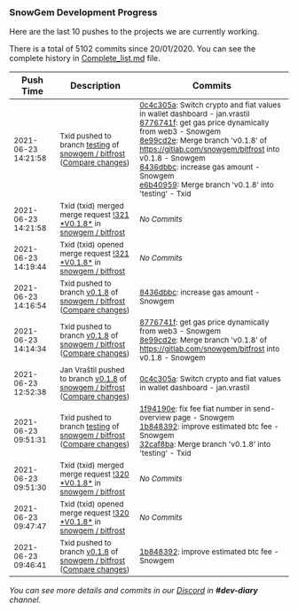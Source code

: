 
### SnowGem Development Progress

Here are the last 10 pushes to the projects we are currently working.

There is a total of 5102 commits since 20/01/2020. You can see the complete history in
 [Complete_list.md](Complete_list.md) file.

| Push Time | Description | Commits |
| --- | --- | --- |
| <sub>2021-06-23 14:21:58</sub> | <sub>Txid pushed to branch [testing](https://gitlab.com/snowgem/bitfrost/commits/testing) of [snowgem / bitfrost](https://gitlab.com/snowgem/bitfrost) ([Compare changes](https://gitlab.com/snowgem/bitfrost/compare/32caf8bad4182572bb3fd82a04246a33011ef9ab...e6b40959c342c27f8b2ecef4dfe5001232537f12))</sub> | <sub>[0c4c305a](https://gitlab.com/snowgem/bitfrost/-/commit/0c4c305a6cba58491820dc4bc2eb048cd3ed01a1): Switch crypto and fiat values in wallet dashboard - jan.vrastil<br>[8776741f](https://gitlab.com/snowgem/bitfrost/-/commit/8776741f86ec24890cdb0f5d98c9a17e623b9519): get gas price dynamically from web3 - Snowgem<br>[8e99cd2e](https://gitlab.com/snowgem/bitfrost/-/commit/8e99cd2e4ece943f7cc56864a1c3c2102c81c4db): Merge branch 'v0.1.8' of https://gitlab.com/snowgem/bitfrost into v0.1.8 - Snowgem<br>[8436dbbc](https://gitlab.com/snowgem/bitfrost/-/commit/8436dbbcfa2a0d3ab52b68286afbe0f118ad9c60): increase gas amount - Snowgem<br>[e6b40959](https://gitlab.com/snowgem/bitfrost/-/commit/e6b40959c342c27f8b2ecef4dfe5001232537f12): Merge branch 'v0.1.8' into 'testing' - Txid</sub> |
| <sub>2021-06-23 14:21:58</sub> | <sub>Txid (txid) merged merge request [\!321 \*V0\.1\.8\*](https://gitlab.com/snowgem/bitfrost/-/merge_requests/321) in [snowgem / bitfrost](https://gitlab.com/snowgem/bitfrost)</sub> | <sub>_No Commits_</sub> |
| <sub>2021-06-23 14:19:44</sub> | <sub>Txid (txid) opened merge request [\!321 \*V0\.1\.8\*](https://gitlab.com/snowgem/bitfrost/-/merge_requests/321) in [snowgem / bitfrost](https://gitlab.com/snowgem/bitfrost)</sub> | <sub>_No Commits_</sub> |
| <sub>2021-06-23 14:16:54</sub> | <sub>Txid pushed to branch [v0\.1\.8](https://gitlab.com/snowgem/bitfrost/commits/v0.1.8) of [snowgem / bitfrost](https://gitlab.com/snowgem/bitfrost) ([Compare changes](https://gitlab.com/snowgem/bitfrost/compare/8e99cd2e4ece943f7cc56864a1c3c2102c81c4db...8436dbbcfa2a0d3ab52b68286afbe0f118ad9c60))</sub> | <sub>[8436dbbc](https://gitlab.com/snowgem/bitfrost/-/commit/8436dbbcfa2a0d3ab52b68286afbe0f118ad9c60): increase gas amount - Snowgem</sub> |
| <sub>2021-06-23 14:14:34</sub> | <sub>Txid pushed to branch [v0\.1\.8](https://gitlab.com/snowgem/bitfrost/commits/v0.1.8) of [snowgem / bitfrost](https://gitlab.com/snowgem/bitfrost) ([Compare changes](https://gitlab.com/snowgem/bitfrost/compare/0c4c305a6cba58491820dc4bc2eb048cd3ed01a1...8e99cd2e4ece943f7cc56864a1c3c2102c81c4db))</sub> | <sub>[8776741f](https://gitlab.com/snowgem/bitfrost/-/commit/8776741f86ec24890cdb0f5d98c9a17e623b9519): get gas price dynamically from web3 - Snowgem<br>[8e99cd2e](https://gitlab.com/snowgem/bitfrost/-/commit/8e99cd2e4ece943f7cc56864a1c3c2102c81c4db): Merge branch 'v0.1.8' of https://gitlab.com/snowgem/bitfrost into v0.1.8 - Snowgem</sub> |
| <sub>2021-06-23 12:52:38</sub> | <sub>Jan Vraštil pushed to branch [v0\.1\.8](https://gitlab.com/snowgem/bitfrost/commits/v0.1.8) of [snowgem / bitfrost](https://gitlab.com/snowgem/bitfrost) ([Compare changes](https://gitlab.com/snowgem/bitfrost/compare/1b848392670d942d88f23f716afde291a24ca25d...0c4c305a6cba58491820dc4bc2eb048cd3ed01a1))</sub> | <sub>[0c4c305a](https://gitlab.com/snowgem/bitfrost/-/commit/0c4c305a6cba58491820dc4bc2eb048cd3ed01a1): Switch crypto and fiat values in wallet dashboard - jan.vrastil</sub> |
| <sub>2021-06-23 09:51:31</sub> | <sub>Txid pushed to branch [testing](https://gitlab.com/snowgem/bitfrost/commits/testing) of [snowgem / bitfrost](https://gitlab.com/snowgem/bitfrost) ([Compare changes](https://gitlab.com/snowgem/bitfrost/compare/e912c0ba350d4672c647a972b7238519c35de13f...32caf8bad4182572bb3fd82a04246a33011ef9ab))</sub> | <sub>[1f94190e](https://gitlab.com/snowgem/bitfrost/-/commit/1f94190ee409f5f13ad55880c4894bd4e1604a5f): fix fee fiat number in send-overview page - Snowgem<br>[1b848392](https://gitlab.com/snowgem/bitfrost/-/commit/1b848392670d942d88f23f716afde291a24ca25d): improve estimated btc fee - Snowgem<br>[32caf8ba](https://gitlab.com/snowgem/bitfrost/-/commit/32caf8bad4182572bb3fd82a04246a33011ef9ab): Merge branch 'v0.1.8' into 'testing' - Txid</sub> |
| <sub>2021-06-23 09:51:30</sub> | <sub>Txid (txid) merged merge request [\!320 \*V0\.1\.8\*](https://gitlab.com/snowgem/bitfrost/-/merge_requests/320) in [snowgem / bitfrost](https://gitlab.com/snowgem/bitfrost)</sub> | <sub>_No Commits_</sub> |
| <sub>2021-06-23 09:47:47</sub> | <sub>Txid (txid) opened merge request [\!320 \*V0\.1\.8\*](https://gitlab.com/snowgem/bitfrost/-/merge_requests/320) in [snowgem / bitfrost](https://gitlab.com/snowgem/bitfrost)</sub> | <sub>_No Commits_</sub> |
| <sub>2021-06-23 09:46:41</sub> | <sub>Txid pushed to branch [v0\.1\.8](https://gitlab.com/snowgem/bitfrost/commits/v0.1.8) of [snowgem / bitfrost](https://gitlab.com/snowgem/bitfrost) ([Compare changes](https://gitlab.com/snowgem/bitfrost/compare/1f94190ee409f5f13ad55880c4894bd4e1604a5f...1b848392670d942d88f23f716afde291a24ca25d))</sub> | <sub>[1b848392](https://gitlab.com/snowgem/bitfrost/-/commit/1b848392670d942d88f23f716afde291a24ca25d): improve estimated btc fee - Snowgem</sub> |

_You can see more details and commits in our [Discord](https://discord.gg/zumGnbg) in **#dev-diary** channel._
